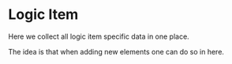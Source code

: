 # Logic Item

Here we collect all logic item specific data in one place.

The idea is that when adding new elements one can do so in here.
